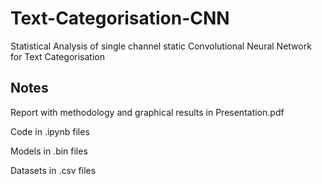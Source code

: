 # Text-Categorisation-CNN
Statistical Analysis of single channel static Convolutional Neural Network for Text Categorisation

## Notes

Report with methodology and graphical results in Presentation.pdf

Code in .ipynb files

Models in .bin files

Datasets in .csv files
